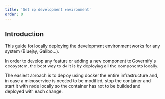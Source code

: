 ```yaml
---
title: 'Set up development environment'
order: 0
---
```


## Introduction
This guide for locally deploying the development environment works for any system (Bluejay, Galibo...).

In order to develop any feature or adding a new component to Governify's ecosystem, the best way to do it is by deploying all the components locally.

The easiest aproach is to deploy using docker the entire infrastructure and, in case a microservice is needed to be modified, stop the container and start it with node locally so the container has not to be builded and deployed with each change.
